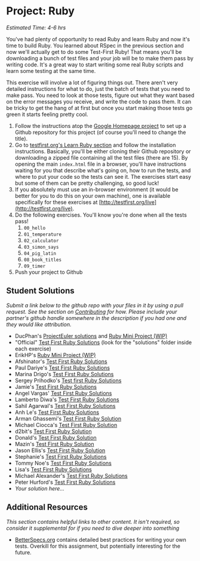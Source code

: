# Project: Ruby
*Estimated Time: 4-6 hrs*

You've had plenty of opportunity to read Ruby and learn Ruby and now it's time to build Ruby.  You learned about RSpec in the previous section and now we'll actually get to do some Test-First Ruby! That means you'll be downloading a bunch of test files and your job will be to make them pass by writing code.  It's a great way to start writing some real Ruby scripts and learn some testing at the same time.

This exercise will involve a lot of figuring things out.  There aren't very detailed instructions for what to do, just the batch of tests that you need to make pass.  You need to look at those tests, figure out what they want based on the error messages you receive, and write the code to pass them.  It can be tricky to get the hang of at first but once you start making those tests go green it starts feeling pretty cool.


1. Follow the instructions atop the [Google Homepage project](/web-development-101/html-css) to set up a Github repository for this project (of course you'll need to change the title).
1. Go to [testfirst.org's Learn Ruby section](http://testfirst.org/learn_ruby) and follow the installation instructions.  Basically, you'll be either cloning their Github repository or downloading a zipped file containing all the test files (there are 15).  By opening the main `index.html` file in a browser, you'll have instructions waiting for you that describe what's going on, how to run the tests, and where to put your code so the tests can see it.  The exercises start easy but some of them can be pretty challenging, so good luck!
2. If you absolutely must use an in-browser environment (it would be better for you to do this on your own machine), one is available specifically for these exercises at [http://testfirst.org/live](http://testfirst.org/live).
3. Do the following exercises.  You'll know you're done when all the tests pass!
    1. `00_hello`
    2. `01_temperature`
    3. `02_calculator`
    4. `03_simon_says`
    5. `04_pig_latin`
    6. `08_book_titles`
    6. `09_timer`
5. Push your project to Github

## Student Solutions

*Submit a link below to the github repo with your files in it by using a pull request.  See the section on [Contributing](http://github.com/TheOdinProject/curriculum/blob/master/contributing.md) for how.  Please include your partner's github handle somewhere in the description if you had one and they would like attribution.*

* DucPhan's [ProjectEuler solutions](https://github.com/phanducsjsu/ProjectEuler) and [Ruby Mini Project (WIP)](https://github.com/phanducsjsu/Test-First-Ruby)
* "Official" [Test First Ruby Solutions](https://github.com/ultrasaurus/test-first-teaching/tree/master/learn_ruby) (look for the "solutions" folder inside each exercise)
* ErikHP's [Ruby Mini Project (WIP)](https://github.com/ErikHP/test-first-ruby)
* Afshinator's [Test First Ruby Solutions](https://github.com/afshinator/playground/tree/master/TestFirstRubyExercises)
* Paul Dariye's [Test First Ruby Solutions](https://github.com/pauldd91/theodinproject/tree/master/learn_ruby)
* Marina Drigo's [Test First Ruby Solutions](https://github.com/mousterian/OdinProject/tree/master/Project1_3_Ruby/learn_ruby)
* Sergey Prihodko's [Test first Ruby Solutions](https://github.com/sprihodko/odin-projects/tree/master/test-first-ruby)
* Jamie's [Test First Ruby Solutions](https://github.com/Jberczel/odin-projects/tree/master/learn_ruby)
* Angel Vargas' [Test First Ruby Solutions](https://github.com/arioth/the-odin-project/tree/master/learn_ruby)
* Lamberto Diwa's [Test First Ruby Solutions](https://github.com/LambertoD/test_first_ruby)
* Sahil Agarwal's [Test First Ruby Solutions](https://github.com/sahilda/the_odin_project/tree/master/testfirst_ruby)
* Anh Le's [Test First Ruby Solutions](https://github.com/LaDilettante/studying-odin-project/tree/master/web_dev_101/project_ruby/learn_ruby)
* Arman Ghassemi's [Test First Ruby Solution](https://github.com/ArmanG/Test-First-Ruby)
* Michael Ciocca's [Test First Ruby Solution](https://github.com/Mciocca/TheOdinProject/tree/master/Ruby/respec/test_first)
* d2bit's [Test First Ruby Solution](https://github.com/d2bit/first_test_ruby)
* Donald's [Test First Ruby Solution](https://github.com/donaldali/odin-webdev101/tree/master/project_ruby)
* Mazin's [Test First Ruby Solution](https://github.com/muzfuz/CodeLessons/tree/master/RubyBasics)
* Jason Ellis's [Test First Ruby Solution](https://github.com/jason-ellis/test-first-ruby)
* Stephanie's [Test First Ruby Solutions](https://github.com/Avonyel/ruby-testing)
* Tommy Noe's [Test First Ruby Solutions](https://github.com/thomasjnoe/rspec-intro)
* Lisa's [Test First Ruby Solutions](https://github.com/lisakstep/learn_ruby)
* Michael Alexander's [Test First Ruby Solutions](https://github.com/betweenparentheses/test-first-ruby)
* Peter Hurford's [Test First Ruby Solutions](https://github.com/peterhurford/testfirst)
* *Your solution here...*

## Additional Resources

*This section contains helpful links to other content. It isn't required, so consider it supplemental for if you need to dive deeper into something*


* [BetterSpecs.org](http://betterspecs.org/) contains detailed best practices for writing your own tests.  Overkill for this assignment, but potentially interesting for the future.
